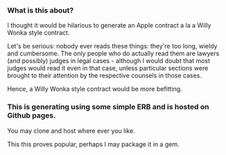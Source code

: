 ### What is this about?

I thought it would be hilarious to generate an Apple contract a la a Willy Wonka style contract.

Let's be serious: nobody ever reads these things: they're too long, wieldy and cumbersome. The only people who do actually read them are lawyers (and possibly) judges in legal cases - although I would doubt that most judges would read it even in that case, unless particular sections were brought to their attention by the respective counsels in those cases.

Hence, a Willy Wonka style contract would be more befitting.

### This is generating using some simple ERB and is hosted on Github pages.

You may clone and host where ever you like.

This this proves popular, perhaps I may package it in a gem.



